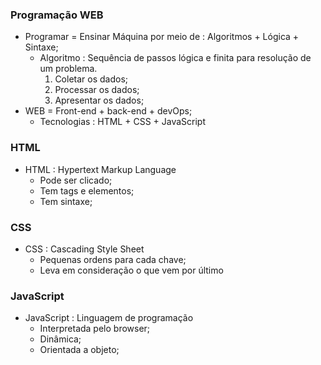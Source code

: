 ### Programação WEB

- Programar  = Ensinar Máquina por meio de : Algoritmos + Lógica + Sintaxe;
    - Algoritmo : Sequência de passos lógica e finita para resolução de um problema.
        1. Coletar os dados;
        2. Processar os dados;
        3. Apresentar os dados; 
- WEB = Front-end + back-end + devOps;
    - Tecnologias : HTML + CSS + JavaScript

### HTML

- HTML : Hypertext Markup Language
    - Pode ser clicado;
    - Tem tags e elementos;
    - Tem sintaxe;

### CSS

- CSS : Cascading Style Sheet
    - Pequenas ordens para cada chave;
    - Leva em consideração o que vem por último

### JavaScript

- JavaScript : Linguagem de programação
    - Interpretada pelo browser;
    - Dinâmica;
    - Orientada a objeto;